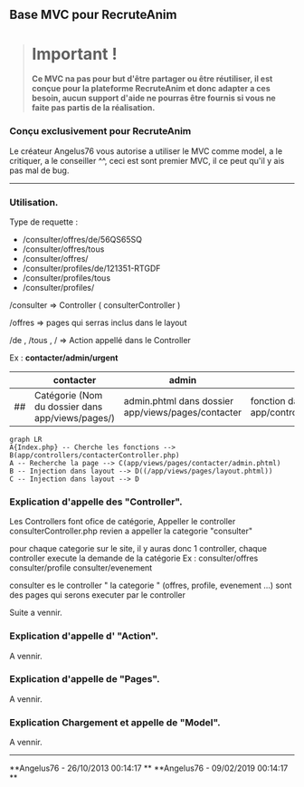 ## Base MVC pour RecruteAnim ##


> # Important !
> **Ce MVC na pas pour but d'être partager ou être réutiliser, il est conçue pour la plateforme RecruteAnim et donc adapter a ces besoin, aucun support d'aide ne pourras être fournis si vous ne faite pas partis de la réalisation.**

### Conçu exclusivement pour RecruteAnim ###

Le créateur Angelus76 vous autorise a utiliser le MVC comme model, a le critiquer, a le conseiller ^^, ceci est sont premier MVC, il ce peut qu'il y ais pas mal de bug.

----------

### Utilisation. ###

Type de requette :
- /consulter/offres/de/56QS65SQ
- /consulter/offres/tous
- /consulter/offres/
- /consulter/profiles/de/121351-RTGDF
- /consulter/profiles/tous
- /consulter/profiles/


/consulter => Controller ( consulterController )
 
/offres => pages qui serras inclus dans le layout

/de , /tous , /  => Action  appellé dans le Controller

Ex : **contacter/admin/urgent**

|    |contacter                                         |admin                                                 |urgent                                                |
|----|--------------------------------------------------|------------------------------------------------------|------------------------------------------------------|
| ## |Catégorie (Nom du dossier dans app/views/pages/)  |admin.phtml dans dossier app/views/pages/contacter    |fonction dans app/controllers/contacterController.php |

```mermaid
graph LR
A{Index.php} -- Cherche les fonctions --> B(app/controllers/contacterController.php)
A -- Recherche la page --> C(app/views/pages/contacter/admin.phtml)
B -- Injection dans layout --> D((/app/views/pages/layout.phtml))
C -- Injection dans layout --> D
```

### Explication d'appelle des "Controller". ###
Les Controllers font ofice de catégorie,
Appeller le controller consulterController.php revien a appeller la categorie "consulter"

pour chaque categorie sur le site, il y auras donc 1 controller, chaque controller execute la demande de la catégorie
Ex : 
consulter/offres
consulter/profile
consulter/evenement

consulter es le controller " la categorie " (offres, profile, evenement ...) sont des pages qui serons executer par le controller

Suite a vennir.

### Explication d'appelle d' "Action". ###

A vennir.

### Explication d'appelle de "Pages". ###

A vennir.

### Explication Chargement et appelle de "Model". ###

A vennir.






----------
**Angelus76 - 26/10/2013 00:14:17 **
**Angelus76 - 09/02/2019 00:14:17 **

